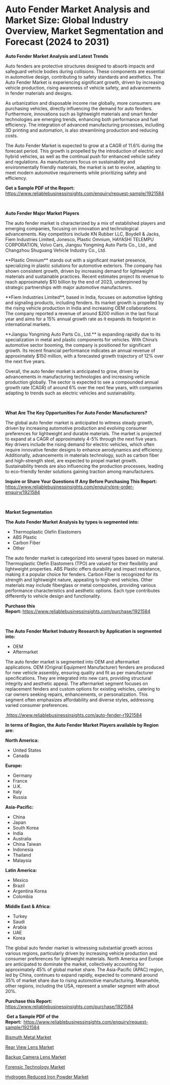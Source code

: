 <p><h1>Auto Fender Market Analysis and Market Size: Global Industry Overview, Market Segmentation and Forecast (2024 to 2031)</h1></p><p><strong>Auto Fender Market Analysis and Latest Trends</strong></p>
<p><p>Auto fenders are protective structures designed to absorb impacts and safeguard vehicle bodies during collisions. These components are essential in automotive design, contributing to safety standards and aesthetics. The Auto Fender Market is experiencing significant growth, driven by increasing vehicle production, rising awareness of vehicle safety, and advancements in fender materials and designs. </p><p>As urbanization and disposable income rise globally, more consumers are purchasing vehicles, directly influencing the demand for auto fenders. Furthermore, innovations such as lightweight materials and smart fender technologies are emerging trends, enhancing both performance and fuel efficiency. The integration of advanced manufacturing processes, including 3D printing and automation, is also streamlining production and reducing costs.</p><p>The Auto Fender Market is expected to grow at a CAGR of 11.6% during the forecast period. This growth is propelled by the introduction of electric and hybrid vehicles, as well as the continual push for enhanced vehicle safety and regulations. As manufacturers focus on sustainability and environmentally friendly materials, the market is set to evolve, adapting to meet modern automotive requirements while prioritizing safety and efficiency.</p></p>
<p><strong>Get a Sample PDF of the Report:&nbsp;</strong> <a href="https://www.reliablebusinessinsights.com/enquiry/request-sample/1921584?utm_campaign=75&utm_medium=2&utm_source=Github&utm_content=ia&utm_term=02112024&utm_id=auto-fender">https://www.reliablebusinessinsights.com/enquiry/request-sample/1921584</a></p>
<p>&nbsp;</p>
<p><strong>Auto Fender Major Market Players</strong></p>
<p><p>The auto fender market is characterized by a mix of established players and emerging companies, focusing on innovation and technological advancements. Key competitors include KN Rubber LLC, Boydell & Jacks, Fiem Industries Limited, Jonesco, Plastic Omnium, HAYASHI TELEMPU CORPORATION, Volvo Cars, Jiangsu Yongming Auto Parts Co., Ltd., and Changzhou Shuguang Vehicle Industry Co., Ltd.</p><p>**Plastic Omnium** stands out with a significant market presence, specializing in plastic solutions for automotive exteriors. The company has shown consistent growth, driven by increasing demand for lightweight materials and sustainable practices. Recent estimates project its revenue to reach approximately $10 billion by the end of 2023, underpinned by strategic partnerships with major automotive manufacturers.</p><p>**Fiem Industries Limited**, based in India, focuses on automotive lighting and signaling products, including fenders. Its market growth is propelled by the rising vehicle production in India and increasing OEM collaborations. The company reported a revenue of around $200 million in the last fiscal year and aims for a 15% annual growth rate as it expands its footprint in international markets.</p><p>**Jiangsu Yongming Auto Parts Co., Ltd.** is expanding rapidly due to its specialization in metal and plastic components for vehicles. With China’s automotive sector booming, the company is positioned for significant growth. Its recent financial performance indicates an annual revenue of approximately $150 million, with a forecasted growth trajectory of 12% over the next five years.</p><p>Overall, the auto fender market is anticipated to grow, driven by advancements in manufacturing technologies and increasing vehicle production globally. The sector is expected to see a compounded annual growth rate (CAGR) of around 6% over the next few years, with companies adapting to trends such as electric vehicles and sustainability.</p></p>
<p>&nbsp;</p>
<p><strong>What Are The Key Opportunities For Auto Fender Manufacturers?</strong></p>
<p><p>The global auto fender market is anticipated to witness steady growth, driven by increasing automotive production and evolving consumer preferences for lightweight and durable materials. The market is projected to expand at a CAGR of approximately 4-5% through the next five years. Key drivers include the rising demand for electric vehicles, which often require innovative fender designs to enhance aerodynamics and efficiency. Additionally, advancements in materials technology, such as carbon fiber and high-strength steel, are expected to propel market growth. Sustainability trends are also influencing the production processes, leading to eco-friendly fender solutions gaining traction among manufacturers.</p></p>
<p><strong>Inquire or Share Your Questions If Any Before Purchasing This Report:</strong> <a href="https://www.reliablebusinessinsights.com/enquiry/pre-order-enquiry/1921584?utm_campaign=75&utm_medium=2&utm_source=Github&utm_content=ia&utm_term=02112024&utm_id=auto-fender">https://www.reliablebusinessinsights.com/enquiry/pre-order-enquiry/1921584</a></p>
<p>&nbsp;</p>
<p><strong>Market Segmentation</strong></p>
<p><strong>The Auto Fender Market Analysis by types is segmented into:</strong></p>
<p><ul><li>Thermoplastic Olefin Elastomers</li><li>ABS Plastic</li><li>Carbon Fiber</li><li>Other</li></ul></p>
<p><p>The auto fender market is categorized into several types based on material. Thermoplastic Olefin Elastomers (TPO) are valued for their flexibility and lightweight properties. ABS Plastic offers durability and impact resistance, making it a popular choice for fenders. Carbon Fiber is recognized for its strength and lightweight nature, appealing to high-end vehicles. Other materials may include fiberglass or metal composites, providing various performance characteristics and aesthetic options. Each type contributes differently to vehicle design and functionality.</p></p>
<p><strong>Purchase this Report:&nbsp;</strong><a href="https://www.reliablebusinessinsights.com/purchase/1921584?utm_campaign=75&utm_medium=2&utm_source=Github&utm_content=ia&utm_term=02112024&utm_id=auto-fender">https://www.reliablebusinessinsights.com/purchase/1921584</a></p>
<p>&nbsp;</p>
<p><strong>The Auto Fender Market Industry Research by Application is segmented into:</strong></p>
<p><ul><li>OEM</li><li>Aftermarket</li></ul></p>
<p><p>The auto fender market is segmented into OEM and aftermarket applications. OEM (Original Equipment Manufacturer) fenders are produced for new vehicle assembly, ensuring quality and fit as per manufacturer specifications. They are integrated into new cars, providing structural integrity and aesthetic appeal. The aftermarket segment focuses on replacement fenders and custom options for existing vehicles, catering to car owners seeking repairs, enhancements, or personalization. This segment often emphasizes affordability and diverse styles, addressing varied consumer preferences.</p></p>
<p><a href="https://www.reliablebusinessinsights.com/auto-fender-r1921584?utm_campaign=75&utm_medium=2&utm_source=Github&utm_content=ia&utm_term=02112024&utm_id=auto-fender">&nbsp;https://www.reliablebusinessinsights.com/auto-fender-r1921584</a></p>
<p><strong>In terms of Region, the Auto Fender Market Players available by Region are:</strong></p>
<p>
    <p> <strong> North America: </strong>
        <ul>
            <li>United States</li>
            <li>Canada</li>
        </ul>
        </p> 
    <p> <strong> Europe: </strong>
        <ul>
            <li>Germany</li>
            <li>France</li>
            <li>U.K.</li>
            <li>Italy</li>
            <li>Russia</li>
        </ul>
        </p> 
    <p> <strong> Asia-Pacific: </strong>
        <ul>
            <li>China</li>
            <li>Japan</li>
            <li>South Korea</li>
            <li>India</li>
            <li>Australia</li>
            <li>China Taiwan</li>
            <li>Indonesia</li>
            <li>Thailand</li>
            <li>Malaysia</li>
        </ul>
        </p> 
    <p> <strong> Latin America: </strong>
        <ul>
            <li>Mexico</li>
            <li>Brazil</li>
            <li>Argentina Korea</li>
            <li>Colombia</li>
        </ul>
        </p> 
    <p> <strong> Middle East & Africa: </strong>
        <ul>
            <li>Turkey</li>
            <li>Saudi</li>
            <li>Arabia</li>
            <li>UAE</li>
            <li>Korea</li>
        </ul>
    </p>
    </p>
<p><p>The global auto fender market is witnessing substantial growth across various regions, particularly driven by increasing vehicle production and consumer preferences for lightweight materials. North America and Europe are anticipated to dominate the market, collectively accounting for approximately 45% of global market share. The Asia-Pacific (APAC) region, led by China, continues to expand rapidly, expected to command around 35% of market share due to rising automotive manufacturing. Meanwhile, other regions, including the USA, represent a smaller segment with about 20%.</p></p>
<p><strong>Purchase this Report: </strong><a href="https://www.reliablebusinessinsights.com/purchase/1921584?utm_campaign=75&utm_medium=2&utm_source=Github&utm_content=ia&utm_term=02112024&utm_id=auto-fender">https://www.reliablebusinessinsights.com/purchase/1921584</a></p>
<p>&nbsp;<strong>Get a Sample PDF of the Report:&nbsp;&nbsp;</strong><a href="https://www.reliablebusinessinsights.com/enquiry/request-sample/1921584?utm_campaign=75&utm_medium=2&utm_source=Github&utm_content=ia&utm_term=02112024&utm_id=auto-fender">https://www.reliablebusinessinsights.com/enquiry/request-sample/1921584</a></p>
<p><strong></strong></p>
<p><p><a href="https://www.linkedin.com/pulse/bismuth-metal-market-forecast-global-trends-analysis-from-0b6ie?utm_campaign=75&utm_medium=2&utm_source=Github&utm_content=ia&utm_term=02112024&utm_id=auto-fender">Bismuth Metal Market</a></p><p><a href="https://github.com/kiara3n0pau/Market-Research-Report-List-1/blob/main/rear-view-lens-market.md?utm_campaign=75&utm_medium=2&utm_source=Github&utm_content=ia&utm_term=02112024&utm_id=auto-fender">Rear View Lens Market</a></p><p><a href="https://github.com/florjvdva/Market-Research-Report-List-1/blob/main/backup-camera-lens-market.md?utm_campaign=75&utm_medium=2&utm_source=Github&utm_content=ia&utm_term=02112024&utm_id=auto-fender">Backup Camera Lens Market</a></p><p><a href="https://issuu.com/reportprime-2/docs/forensic-technology-market-size-203_382d7d7ea90f58?utm_campaign=75&utm_medium=2&utm_source=Github&utm_content=ia&utm_term=02112024&utm_id=auto-fender">Forensic Technology Market</a></p><p><a href="https://www.linkedin.com/pulse/global-hydrogen-reduced-iron-powder-91-cagr-forecast-2024-hu1we?utm_campaign=75&utm_medium=2&utm_source=Github&utm_content=ia&utm_term=02112024&utm_id=auto-fender">Hydrogen Reduced Iron Powder Market</a></p></p>